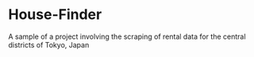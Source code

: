 # House-Finder
A sample of a project involving the scraping of rental data for the central districts of Tokyo, Japan

